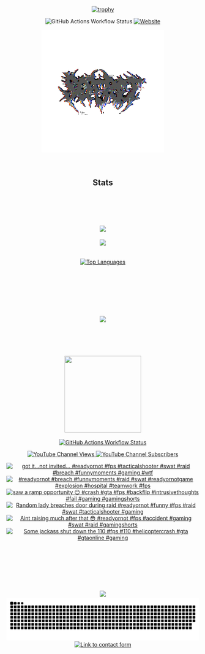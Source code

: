 [COMMENT]: <TITLE*****************************************>

<div align="center">
  <a href="https://seperet.com">
    
  [![trophy](https://github-profile-trophy.vercel.app/?username=denv3rr&column=-1&no-frame=true&no-bg=true&theme=darkhub&title=-Stars,-PullRequest,-Issues,-Reviews)](https://github.com/ryo-ma/github-profile-trophy)
    
  ![GitHub Actions Workflow Status](https://img.shields.io/github/actions/workflow/status/denv3rr/denv3rr/.github%2Fworkflows%2Fyoutube-cards.yml?logoColor=CD201F&label=connections&link=https%3A%2F%2Fyoutube.com%2F%40seperet)
  </a>
  <a href="https://seperet.com">
  ![Website](https://img.shields.io/website?url=https%3A%2F%2Fseperet.com&label=seperet.com)    
  </a>  
</div>

[COMMENT]: <LOGO*****************************************>
<div align="center">
  <a href="https://seperet.com">
    <img src=https://github.com/denv3rr/denv3rr/blob/main/IMG_4225.gif/>    
  </a>
</div>
<br></br>

[COMMENT]: <STATS*****************************************>
<div align="center">

  ## Stats
</div>

<br></br>
<br></br>

<div align="center">  
<div align="center">
  <a>
    <img src="https://github-profile-summary-cards.vercel.app/api/cards/profile-details?username=denv3rr&theme=transparent"/>
    <br></br>
    <img src="https://github-readme-streak-stats.herokuapp.com?user=denv3rr&theme=transparent&hide_border=true&properties=background&border=white"/>
    <br></br>
  </a>
</div>
  
[![Top Languages](https://github-readme-stats.vercel.app/api/top-langs/?username=denv3rr&hide_border=true&theme=transparent&layout=donut&langs_count=12)](https://github.com/denv3rr/github-readme-stats)
<br></br>
<br></br>
<br></br>
<br></br>

<img src="https://user-images.githubusercontent.com/74038190/212284100-561aa473-3905-4a80-b561-0d28506553ee.gif">
<br></br>
<br></br>
<br></br>

[COMMENT]: <YOUTUBE*****************************************>
<div align="center">
<a href="https://youtube.com/@seperet">
  <img src="https://media4.giphy.com/media/v1.Y2lkPTc5MGI3NjExYzdqdmlpbzIzdDM1Zm8wNnR5MW8wODVwY29tMnBjd2ltb292eXRkMiZlcD12MV9pbnRlcm5hbF9naWZfYnlfaWQmY3Q9cw/dyLmcrc0wk4dUCxp0K/giphy.webp" width="200" height="200">

  <div align="center">
    
   [COMMENT]: <CHECK-WORKFLOWS*****************************************>
   
  ![GitHub Actions Workflow Status](https://img.shields.io/github/actions/workflow/status/denv3rr/denv3rr/.github%2Fworkflows%2Fyoutube-cards.yml?logoColor=CD201F&label=connections&link=https%3A%2F%2Fyoutube.com%2F%40seperet)
  
    
  </div>
  
  ![YouTube Channel Views](https://img.shields.io/youtube/channel/views/UCATB-IqmpAn-2XHu6lxTVwg)
  <a href="https://youtube.com/@seperet">
  ![YouTube Channel Subscribers](https://img.shields.io/youtube/channel/subscribers/UCATB-IqmpAn-2XHu6lxTVwg?link=https%3A%2F%2Fyoutube.com%2F%40seperet)
  </a>
</a>
  
<!-- BEGIN YOUTUBE-CARDS -->
[![got it…not invited… #readyornot #fps #tacticalshooter #swat #raid #breach #funnymoments #gaming #wtf](https://ytcards.demolab.com/?id=Gjf1iExd1cI&title=got+it%E2%80%A6not+invited%E2%80%A6+%23readyornot+%23fps+%23tacticalshooter+%23swat+%23raid+%23breach+%23funnymoments+%23gaming+%23wtf&lang=en&timestamp=1758515328&background_color=%230d1117&title_color=%23ffffff&stats_color=%23dedede&max_title_lines=1&width=250&border_radius=5 "got it…not invited… #readyornot #fps #tacticalshooter #swat #raid #breach #funnymoments #gaming #wtf")](https://www.youtube.com/shorts/Gjf1iExd1cI)
[![#readyornot #breach #funnymoments #raid #swat #readyornotgame #explosion #hospital #teamwork #fps](https://ytcards.demolab.com/?id=CaN8hFkV7b8&title=%23readyornot+%23breach+%23funnymoments+%23raid+%23swat+%23readyornotgame+%23explosion+%23hospital+%23teamwork+%23fps&lang=en&timestamp=1758232522&background_color=%230d1117&title_color=%23ffffff&stats_color=%23dedede&max_title_lines=1&width=250&border_radius=5 "#readyornot #breach #funnymoments #raid #swat #readyornotgame #explosion #hospital #teamwork #fps")](https://www.youtube.com/shorts/CaN8hFkV7b8)
[![saw a ramp opportunity 😔 #crash #gta #fps #backflip #intrusivethoughts #fail #gaming #gamingshorts](https://ytcards.demolab.com/?id=XznxLqpgTxg&title=saw+a+ramp+opportunity+%F0%9F%98%94+%23crash+%23gta+%23fps+%23backflip+%23intrusivethoughts+%23fail+%23gaming+%23gamingshorts&lang=en&timestamp=1758136459&background_color=%230d1117&title_color=%23ffffff&stats_color=%23dedede&max_title_lines=1&width=250&border_radius=5 "saw a ramp opportunity 😔 #crash #gta #fps #backflip #intrusivethoughts #fail #gaming #gamingshorts")](https://www.youtube.com/shorts/XznxLqpgTxg)
[![Random lady breaches door during raid #readyornot #funny #fps #raid #swat #tacticalshooter #gaming](https://ytcards.demolab.com/?id=o1VU3GoWEBc&title=Random+lady+breaches+door+during+raid+%23readyornot+%23funny+%23fps+%23raid+%23swat+%23tacticalshooter+%23gaming&lang=en&timestamp=1758002682&background_color=%230d1117&title_color=%23ffffff&stats_color=%23dedede&max_title_lines=1&width=250&border_radius=5 "Random lady breaches door during raid #readyornot #funny #fps #raid #swat #tacticalshooter #gaming")](https://www.youtube.com/shorts/o1VU3GoWEBc)
[![Aint raising much after that 😳 #readyornot #fps #accident #gaming #swat #raid #gamingshorts](https://ytcards.demolab.com/?id=Jytb2-vRWKo&title=Aint+raising+much+after+that+%F0%9F%98%B3+%23readyornot+%23fps+%23accident+%23gaming+%23swat+%23raid+%23gamingshorts&lang=en&timestamp=1757980058&background_color=%230d1117&title_color=%23ffffff&stats_color=%23dedede&max_title_lines=1&width=250&border_radius=5 "Aint raising much after that 😳 #readyornot #fps #accident #gaming #swat #raid #gamingshorts")](https://www.youtube.com/shorts/Jytb2-vRWKo)
[![Some jackass shut down the 110 #fps #110 #helicoptercrash #gta #gtaonline #gaming](https://ytcards.demolab.com/?id=xEfg7eLh4Ao&title=Some+jackass+shut+down+the+110+%23fps+%23110+%23helicoptercrash+%23gta+%23gtaonline+%23gaming&lang=en&timestamp=1757891198&background_color=%230d1117&title_color=%23ffffff&stats_color=%23dedede&max_title_lines=1&width=250&border_radius=5 "Some jackass shut down the 110 #fps #110 #helicoptercrash #gta #gtaonline #gaming")](https://www.youtube.com/shorts/xEfg7eLh4Ao)
<!-- END YOUTUBE-CARDS -->
<br></br>
<br></br>
<br></br>

<img src="https://user-images.githubusercontent.com/74038190/212284100-561aa473-3905-4a80-b561-0d28506553ee.gif">
  
</div>

[COMMENT]: <SNAKE*****************************************>
  <div align="center">
    <picture>
      <source media="(prefers-color-scheme: dark)" srcset="https://raw.githubusercontent.com/platane/platane/output/github-contribution-grid-snake-dark.svg">
      <source media="(prefers-color-scheme: light)" srcset="https://raw.githubusercontent.com/platane/platane/output/github-contribution-grid-snake.svg">
      <img alt="GitHub contribution grid snake animation" src="https://raw.githubusercontent.com/platane/platane/output/github-contribution-grid-snake.svg">
    </picture>
  </div>
<div align="center">
<a href="https://seperet.com/contact"><img src="https://readme-typing-svg.demolab.com?font=Sixtyfour+Convergence&size=25&duration=3000&color=F7F7F7&center=true&width=520&height=60&lines=CLICK+HERE+TO+CONTACT" alt="Link to contact form" /></a>
</div>

[COMMENT]: <LOGOS*****************************************>
[logo1]: https://github.com/denv3rr/denv3rr/blob/main/Seperet_Slam_White.gif "Seperet.com"
[logo2]: https://github.com/denv3rr/denv3rr/blob/main/Seperet_NightVision_Slam.gif "Seperet.com"
